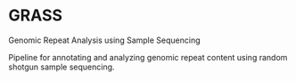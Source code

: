 # GRASS
Genomic Repeat Analysis using Sample Sequencing

Pipeline for annotating and analyzing genomic repeat content using random shotgun sample sequencing.
